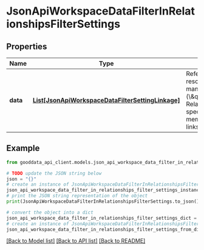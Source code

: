 # JsonApiWorkspaceDataFilterInRelationshipsFilterSettings


## Properties

Name | Type | Description | Notes
------------ | ------------- | ------------- | -------------
**data** | [**List[JsonApiWorkspaceDataFilterSettingLinkage]**](JsonApiWorkspaceDataFilterSettingLinkage.md) | References to other resource objects in a to-many (\\\&quot;relationship\\\&quot;). Relationships can be specified by including a member in a resource&#39;s links object. | 

## Example

```python
from gooddata_api_client.models.json_api_workspace_data_filter_in_relationships_filter_settings import JsonApiWorkspaceDataFilterInRelationshipsFilterSettings

# TODO update the JSON string below
json = "{}"
# create an instance of JsonApiWorkspaceDataFilterInRelationshipsFilterSettings from a JSON string
json_api_workspace_data_filter_in_relationships_filter_settings_instance = JsonApiWorkspaceDataFilterInRelationshipsFilterSettings.from_json(json)
# print the JSON string representation of the object
print(JsonApiWorkspaceDataFilterInRelationshipsFilterSettings.to_json())

# convert the object into a dict
json_api_workspace_data_filter_in_relationships_filter_settings_dict = json_api_workspace_data_filter_in_relationships_filter_settings_instance.to_dict()
# create an instance of JsonApiWorkspaceDataFilterInRelationshipsFilterSettings from a dict
json_api_workspace_data_filter_in_relationships_filter_settings_from_dict = JsonApiWorkspaceDataFilterInRelationshipsFilterSettings.from_dict(json_api_workspace_data_filter_in_relationships_filter_settings_dict)
```
[[Back to Model list]](../README.md#documentation-for-models) [[Back to API list]](../README.md#documentation-for-api-endpoints) [[Back to README]](../README.md)


